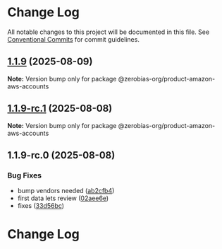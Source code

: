 # Change Log

All notable changes to this project will be documented in this file.
See [Conventional Commits](https://conventionalcommits.org) for commit guidelines.

## [1.1.9](https://github.com/zerobias-org/product/compare/@zerobias-org/product-amazon-aws-accounts@1.1.9-rc.1...@zerobias-org/product-amazon-aws-accounts@1.1.9) (2025-08-09)

**Note:** Version bump only for package @zerobias-org/product-amazon-aws-accounts





## [1.1.9-rc.1](https://github.com/zerobias-org/product/compare/@zerobias-org/product-amazon-aws-accounts@1.1.9-rc.0...@zerobias-org/product-amazon-aws-accounts@1.1.9-rc.1) (2025-08-08)

**Note:** Version bump only for package @zerobias-org/product-amazon-aws-accounts





## 1.1.9-rc.0 (2025-08-08)


### Bug Fixes

* bump vendors needed ([ab2cfb4](https://github.com/zerobias-org/product/commit/ab2cfb4a9cf2e3008e08b068f98011fec096c932))
* first data lets review ([02aee6e](https://github.com/zerobias-org/product/commit/02aee6e8c4f11675de7c63a00f4c8254a67a4dd7))
* fixes ([33d56bc](https://github.com/zerobias-org/product/commit/33d56bcaedf3fa5e3939a33c0fb57eda53539d05))





# Change Log
